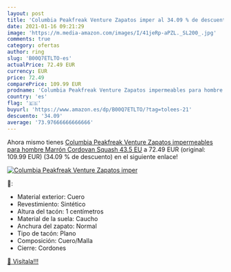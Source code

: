 ```yaml
---
layout: post
title: 'Columbia Peakfreak Venture Zapatos imper al 34.09 % de descuento'
date: 2021-01-16 09:21:29
image: 'https://m.media-amazon.com/images/I/41jeRp-aPZL._SL200_.jpg'
comments: true
category: ofertas
author: ring
slug: 'B00Q7ETLTO-es'
actualPrice: 72.49 EUR
currency: EUR
price: 72.49
comparePrice: 109.99 EUR
prodname: 'Columbia Peakfreak Venture Zapatos impermeables para hombre   Marrón Cordovan  Squash   43.5 EU'
country: 'es'
flag: '🇪🇸'
buyurl: 'https://www.amazon.es/dp/B00Q7ETLTO/?tag=tolees-21'
descuento: '34.09'
average: '73.97666666666666'
---
```


Ahora mismo tienes [Columbia Peakfreak Venture Zapatos impermeables para hombre   Marrón Cordovan  Squash   43.5 EU](https://www.amazon.es/dp/B00Q7ETLTO/?tag=tolees-21) a 72.49 EUR (original: 109.99 EUR) (34.09 %  de descuento) en el siguiente enlace!

[![Columbia Peakfreak Venture Zapatos imper](https://m.media-amazon.com/images/I/41jeRp-aPZL._SL200_.jpg)](https://www.amazon.es/dp/B00Q7ETLTO/?tag=tolees-21)

🔎:

- Material exterior: Cuero
- Revestimiento: Sintético
- Altura del tacón: 1 centímetros
- Material de la suela: Caucho
- Anchura del zapato: Normal
- Tipo de tacón: Plano
- Composición: Cuero/Malla
- Cierre: Cordones

[🛒 Visítala!!!](https://www.amazon.es/dp/B00Q7ETLTO/?tag=tolees-21)
